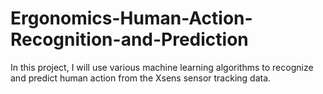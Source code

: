 # Ergonomics-Human-Action-Recognition-and-Prediction
In this project, I will use various machine learning algorithms to recognize and predict human action from the Xsens sensor tracking data.
